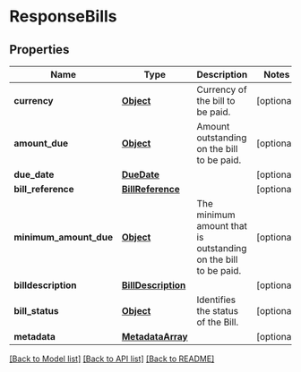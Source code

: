 # ResponseBills

## Properties
Name | Type | Description | Notes
------------ | ------------- | ------------- | -------------
**currency** | [**Object**](Object.md) | Currency of the bill to be paid. | [optional] 
**amount_due** | [**Object**](Object.md) | Amount outstanding on the bill to be paid. | [optional] 
**due_date** | [**DueDate**](DueDate.md) |  | [optional] 
**bill_reference** | [**BillReference**](BillReference.md) |  | [optional] 
**minimum_amount_due** | [**Object**](Object.md) | The minimum amount that is outstanding on the bill to be paid. | [optional] 
**billdescription** | [**BillDescription**](BillDescription.md) |  | [optional] 
**bill_status** | [**Object**](Object.md) | Identifies the status of the Bill. | [optional] 
**metadata** | [**MetadataArray**](MetadataArray.md) |  | [optional] 

[[Back to Model list]](../README.md#documentation-for-models) [[Back to API list]](../README.md#documentation-for-api-endpoints) [[Back to README]](../README.md)

